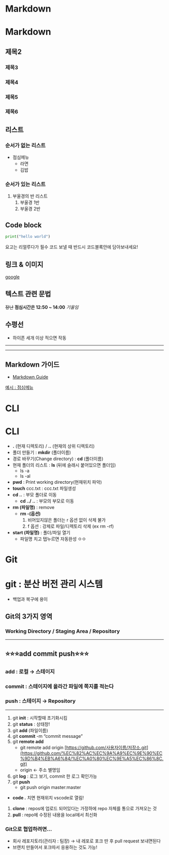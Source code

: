 # Markdown

# Markdown

## 제목2

### 제목3

### 제목4

### 제목5

### 제목6

## 리스트

### 순서가 없는 리스트

- 점심메뉴
    - 라면
    - 김밥

### 순서가 있는 리스트

1. 부울경의 반 리스트
    1. 부울경 1반
    2. 부울경 2반

## Code block

```python
print("hello world")

```

요고는 리얼루다가 필수
코드 보낼 때 반드시 코드블록안에 담아보내세요!

## 링크 & 이미지

[google](https://www.google.com/)

## 텍스트 관련 문법

~~장난~~
**점심시간은 12:50 ~ 14:00**
*기울임*

## 수평선

- 하이픈 세개 이상 적으면 작동

---

---

## Markdown 가이드

- [Markdown Guide](https://www.markdownguide.org/basic-syntax/)

[예시 : 점심메뉴](https://www.notion.so/e5e16374f700445fa684d3dd050f3aaf?pvs=21)

# CLI

# CLI

- **.** (현재 디렉토리) / **..** (현재의 상위 디렉토리)
- 폴더 만들기 : **mkdir** (폴더이름)
- 경로 바꾸기(Change directory) : **cd** (폴더이름)
- 현재 폴더의 리스트 : **ls** (뒤에 슬래시 붙어있으면 폴더임)
    - ls -a
    - ls -al
- **pwd** : Print working directory(현재위치 파악)
- **touch** ccc.txt : ccc.txt 파일생성
- **cd ..** : 부모 폴더로 이동
    - **cd ../ ..** : 부모의 부모로 이동
- **rm (파일명)** : remove
    - **rm -(옵션)**
        1. 비어있지않은 폴더는 r 옵션 없이 삭제 불가
        2. f 옵션 : 강제로 파일/디렉토리 삭제 (ex  rm -rf)
- **start (파일명)** : 폴더/파일 열기
    - 파일명 치고 탭누르면 자동완성 ㅇㅇ



# Git

# **git** : 분산 버전 관리 시스템

- 백업과 복구에 용이

## Git의 3가지 영역

### Working Directory / Staging Area / Repository

---

## ⭐⭐⭐add commit push⭐⭐⭐

### add : 로컬 → 스테이지

### commit : 스테이지에 올라간 파일에 쪽지를 적는다

### push : 스테이지 → Repository

---

1. git **init** : 시작할때 초기화시킴
2. git **status** : 상태창!
3. git **add** (파일이름)
4. git **commit** -m “commit message”
5. git **remote add**
    - git remote add origin [https://github.com/사용자이름/저장소.git](https://github.com/%EC%82%AC%EC%9A%A9%EC%9E%90%EC%9D%B4%EB%A6%84/%EC%A0%80%EC%9E%A5%EC%86%8C.git)
    - origin ← 주소 별명임
6. git **log** : 로그 보기, commit 한 로그 확인가능
7. git **push** 
    - git push origin master:master

- **code .** 치면 현재위치 vscode로 열림!

1. **clone** : repos에 업로드 되어있다는 가정하에 repo 자체를 통으로 가져오는 것
2. **pull** : repo에 수정된 내용을 local에서 최신화

### Git으로 협업하려면…

- 회사 레포지토리(관리자 : 팀장) → 내 레포로 포크 딴 후 pull request 보내면된다
- 브랜치 만들어서 포크따서 응용하는 것도 가능!

